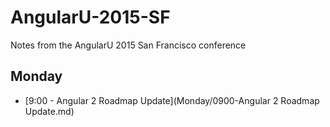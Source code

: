 AngularU-2015-SF
================

Notes from the AngularU 2015 San Francisco conference

Monday
------

  * [9:00 - Angular 2 Roadmap Update](Monday/0900-Angular 2 Roadmap Update.md)
